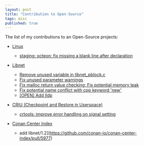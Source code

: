 ```yaml
---
layout: post
title: "Contribution to Open-Source"
tags: misc
published: true
---
```


The list of my contributions to an Open-Source projects:
* [Linux](https://github.com/torvalds/linux)
  * [staging: octeon: fix missing a blank line after declaration](https://lore.kernel.org/patchwork/patch/1150495/)  

* [Libnet](https://github.com/libnet/libnet)
  * [Remove unused variable in libnet_pblock.c](https://github.com/libnet/libnet/pull/121)
  * [Fix unused parameter warnings](https://github.com/libnet/libnet/pull/122)
  * [Fix malloc return value checking; Fix potential memory leak](https://github.com/libnet/libnet/pull/123)
  * [Fix potential name conflict with cpp keyword 'new'](https://github.com/libnet/libnet/pull/124)
  * [[OPEN] Add lldp](https://github.com/libnet/libnet/pull/125)  

* [CRIU (Checkpoint and Restore in Userspace)](https://github.com/checkpoint-restore/criu)
  * [crtools: improve error handling on signal setting](https://github.com/checkpoint-restore/criu/pull/1512)  

* [Conan Center Index](https://github.com/conan-io/conan-center-index)
  * add libnet/1.2](https://github.com/conan-io/conan-center-index/pull/5977)  
